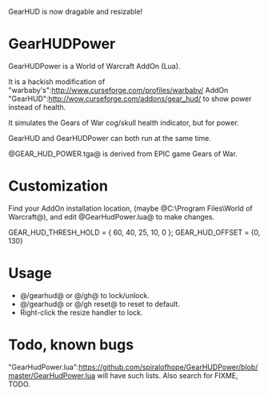 GearHUD is now dragable and resizable!

# GearHUDPower

GearHUDPower is a World of Warcraft AddOn (Lua).

It is a hackish modification of "warbaby's":http://www.curseforge.com/profiles/warbaby/ AddOn "GearHUD":http://wow.curseforge.com/addons/gear_hud/ to show power instead of health.

It simulates the Gears of War cog/skull health indicator, but for power.

GearHUD and GearHUDPower can both run at the same time.

@GEAR_HUD_POWER.tga@ is derived from EPIC game Gears of War.

# Customization

Find your AddOn installation location, (maybe @C:\Program Files\World of Warcraft\@), and edit @GearHudPower.lua@ to make changes.

  GEAR_HUD_THRESH_HOLD = { 60, 40, 25, 10, 0 };
  GEAR_HUD_OFFSET = {0, 130}

# Usage

- @/gearhud@ or @/gh@ to lock/unlock.
- @/gearhud@ or @/gh reset@ to reset to default.
- Right-click the resize handler to lock.

# Todo, known bugs

"GearHudPower.lua":https://github.com/spiralofhope/GearHUDPower/blob/master/GearHudPower.lua will have such lists.  Also search for FIXME, TODO.
